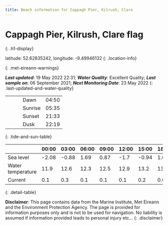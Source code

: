 ```yaml
---
title: Beach information for Cappagh Pier, Kilrush, Clare
---
```

# Cappagh Pier, Kilrush, Clare <span class="material-icons blue-flag" alt="This a Blue Flag beach">flag</span>
{: .h1-display}

latitude: 52.62835242, longitude: -9.49946132
{: .location-info}


{: .met-eireann-warnings}

___Last updated___: 19 May 2022 22:31; ___Water Quality___: Excellent Quality;
___Last sample on___: 06 September 2021; ___Next Monitoring Date___: 23 May 2022
{: .last-updated-and-water-quality}

|   |   |   |   |   |
|---|---|---|---|---|
|   |   |   | Dawn  | 04:50 |
|   |   |   | Sunrise  | 05:35 |
|   |   |   | Sunset  | 21:33 |
|   |   |   | Dusk  | 22:19 |
{: .tide-and-sun-table}

<div></div>

| | 00:00 | 03:00 | 06:00 | 09:00 | 12:00 | 15:00 | 18:00 | 21:00 |
|---|---|---|---|---|---|---|---|---|
| Sea level | -2.08 | -0.88 | 1.69 | 0.87| -1.7 | -0.94 | 1.66 | 1.24 |
| Water temperature | 11.9 | 12.6 | 12.3 | 12.5 | 12.9 | 13.2 | 13.4 | 13.3 |
| Current | 0.1 | 0.3 | 0.1 | 0.1 | 0.1| 0.2 | 0.0 | 0.2 |
{: .detail-table}

__Disclaimer__: This page contains data from the Marine Institute,
Met Eireann and the Environment Protection Agency. The page is provided for
information purposes only and is not to be used for navigation. No liability
is assumed if information provided leads to personal injury etc...
{: .disclaimer}